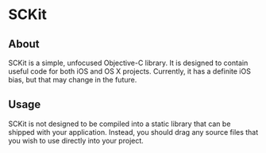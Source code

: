 SCKit
=====

About
-----
SCKit is a simple, unfocused Objective-C library. It is designed to contain useful code for both iOS and OS X projects. Currently, it has a definite iOS bias, but that may change in the future.

Usage
-----
SCKit is not designed to be compiled into a static library that can be shipped with your application. Instead, you should drag any source files that you wish to use directly into your project.
